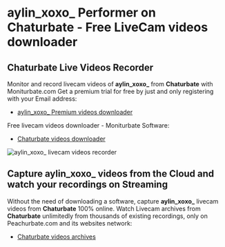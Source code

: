 # aylin_xoxo_ Performer on Chaturbate - Free LiveCam videos downloader

## Chaturbate Live Videos Recorder

Monitor and record livecam videos of **aylin_xoxo_** from **Chaturbate** with Moniturbate.com
Get a premium trial for free by just and only registering with your Email address:
* [aylin_xoxo_ Premium videos downloader](https://moniturbate.com/request-demo-licence-key.html)

Free livecam videos downloader - Moniturbate Software:
* [Chaturbate videos downloader](https://moniturbate.com/moniturbate-download-software.html)

![aylin_xoxo_ livecam videos recorder](https://peachurnet.com/templates/moniturbate-software.png)


## Capture aylin_xoxo_ videos from the Cloud and watch your recordings on Streaming

Without the need of downloading a software, capture **aylin_xoxo_** livecam videos from **Chaturbate** 100% online.
Watch Livecam archives from **Chaturbate** unlimitedly from thousands of existing recordings, only on Peachurbate.com and its websites network:
* [Chaturbate videos archives](https://peachurnet.com/)